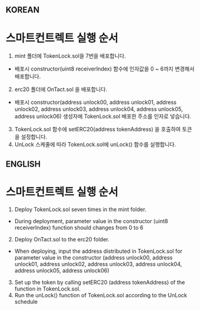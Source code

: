 ## KOREAN

# 스마트컨트렉트 실행 순서

1. mint 폴더에 TokenLock.sol을 7번을 배포합니다.

- 배포시 constructor(uint8 receiverIndex) 함수에 인자값을 0 ~ 6까지 변경해서 배포합니다.

2. erc20 폴더에 OnTact.sol 을 배포합니다.

- 배포시 constructor(address unlock00, address unlock01, address unlock02, address unlock03, address unlock04, address unlock05, address unlock06) 생성자에 TokenLock.sol 배포한 주소를 인자로 넣습니다.

3. TokenLock.sol 함수에 setERC20(address tokenAddress) 을 호출하여 토큰을 설정합니다.
4. UnLock 스케줄에 따라 TokenLock.sol에 unLock() 함수를 실행합니다.

## ENGLISH

# 스마트컨트렉트 실행 순서

1. Deploy TokenLock.sol seven times in the mint folder.

- During deployment, parameter value in the constructor (uint8 receiverIndex) function should changes  from 0 to 6

2. Deploy OnTact.sol to the erc20 folder.

- When deploying, input the address distributed in TokenLock.sol for parameter value in the constructor (address unlock00, address unlock01, address unlock02, address unlock03, address unlock04, address unlock05, address unlock06)

3. Set up the token by calling setERC20 (address tokenAddress) of the  function in TokenLock.sol.
4. Run the unLock() function of TokenLock.sol according to the UnLock schedule
